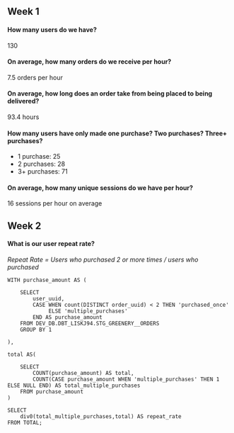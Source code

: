 ## Week 1

#### How many users do we have?

130

#### On average, how many orders do we receive per hour?

7.5 orders per hour

#### On average, how long does an order take from being placed to being delivered?

93.4 hours

####  How many users have only made one purchase? Two purchases? Three+ purchases?

- 1 purchase: 25
- 2 purchases: 28
- 3+  purchases: 71

#### On average, how many unique sessions do we have per hour?

16 sessions per hour on average


## Week 2

#### What is our user repeat rate?
_Repeat Rate = Users who purchased 2 or more times / users who purchased_

```
WITH purchase_amount AS (

    SELECT 
        user_uuid,
        CASE WHEN count(DISTINCT order_uuid) < 2 THEN 'purchased_once'
             ELSE 'multiple_purchases'
        END AS purchase_amount
    FROM DEV_DB.DBT_LISKJ94.STG_GREENERY__ORDERS
    GROUP BY 1
    
), 

total AS(

    SELECT 
        COUNT(purchase_amount) AS total, 
        COUNT(CASE purchase_amount WHEN 'multiple_purchases' THEN 1 ELSE NULL END) AS total_multiple_purchases
    FROM purchase_amount
)
    
SELECT 
    div0(total_multiple_purchases,total) AS repeat_rate 
FROM TOTAL;
```
